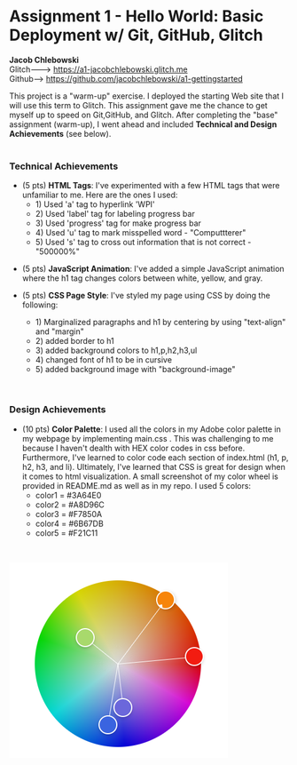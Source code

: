 Assignment 1 - Hello World: Basic Deployment w/ Git, GitHub, Glitch
===

<b>Jacob Chlebowski</b> <br>
Glitch---> https://a1-jacobchlebowski.glitch.me <br>
Github--> https://github.com/jacobchlebowski/a1-gettingstarted

This project is a "warm-up" exercise. I deployed the starting Web site that I will use this term to Glitch.
This assignment gave me the chance to get myself up to speed on Git,GitHub, and Glitch.
After completing the "base" assignment (warm-up), I went ahead and included **Technical and Design Achievements** (see below).
<br>
<br>



### Technical Achievements
- (5 pts) **HTML Tags**:
I've experimented with a few HTML tags that were unfamiliar to me. Here are the ones I used: <ul>
  <li>1) Used 'a' tag to hyperlink 'WPI'</li> 
  <li>2) Used 'label' tag for labeling progress bar</li>
  <li>3) Used 'progress' tag for make progress bar</li> 
  <li>4) Used 'u' tag to mark misspelled word - "Computtterer"</li>
  <li>5) Used 's' tag to cross out information that is not correct - "500000%"</li> 
</ul>

- (5 pts) **JavaScript Animation**:
I've added a simple JavaScript animation where the h1 tag changes colors between white, yellow, and gray.
 

- (5 pts) **CSS Page Style**:
I've styled my page using CSS by doing the following: <ul>
  <li>1) Marginalized paragraphs and h1 by centering by using "text-align" and "margin"</li>
  <li>2) added border to h1</li>
  <li>3) added background colors to h1,p,h2,h3,ul</li>
  <li>4) changed font of h1 to be in cursive</li>
  <li>5) added background image with "background-image"</li>
</ul>
<br>



### Design Achievements
- (10 pts) **Color Palette**: I used all the colors in my Adobe color palette in my webpage by implementing main.css . This was challenging to me because I haven't dealth with HEX color codes in css before. Furthermore, I've learned to color code each section of index.html (h1, p, h2, h3, and li). Ultimately, I've learned that CSS is great for design when it comes to html visualization. A small screenshot of my color wheel is provided in README.md as well as in my repo. I used 5 colors: <ul>
  <li>color1 = #3A64E0</li>
  <li>color2 = #A8D96C</li>
  <li>color3 = #F7850A</li>
  <li>color4 = #6B67DB</li>
  <li>color5 = #F21C11</li>
</ul>
<br>

![**Color Palette**](https://github.com/jacobchlebowski/webware-4241/blob/main/a1-gettingstarted/color-palette.png?raw=true)




